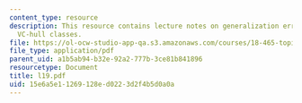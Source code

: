```yaml
---
content_type: resource
description: This resource contains lecture notes on generalization error bound for
  VC-hull classes.
file: https://ol-ocw-studio-app-qa.s3.amazonaws.com/courses/18-465-topics-in-statistics-statistical-learning-theory-spring-2007/15e6a5e11269128ed0223d2f4b5d0a0a_l19.pdf
file_type: application/pdf
parent_uid: a1b5ab94-b32e-92a2-777b-3ce81b841896
resourcetype: Document
title: l19.pdf
uid: 15e6a5e1-1269-128e-d022-3d2f4b5d0a0a
---
```

